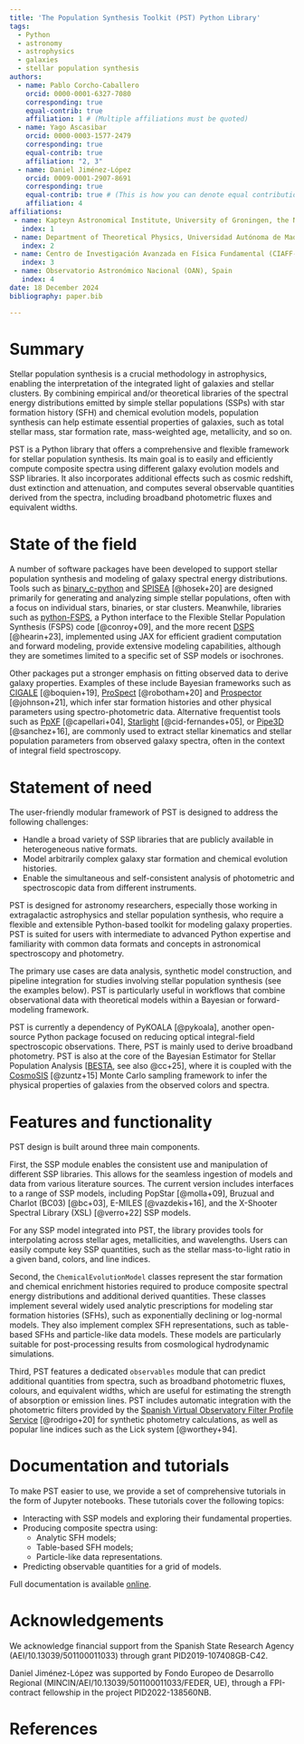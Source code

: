 ```yaml
---
title: 'The Population Synthesis Toolkit (PST) Python Library'
tags:
  - Python
  - astronomy
  - astrophysics
  - galaxies
  - stellar population synthesis
authors:
  - name: Pablo Corcho-Caballero 
    orcid: 0000-0001-6327-7080
    corresponding: true
    equal-contrib: true
    affiliation: 1 # (Multiple affiliations must be quoted)
  - name: Yago Ascasibar 
    orcid: 0000-0003-1577-2479
    corresponding: true
    equal-contrib: true
    affiliation: "2, 3"
  - name: Daniel Jiménez-López
    orcid: 0009-0001-2907-8691
    corresponding: true
    equal-contrib: true # (This is how you can denote equal contributions between multiple authors)
    affiliation: 4 
affiliations:
 - name: Kapteyn Astronomical Institute, University of Groningen, the Netherlands
   index: 1
 - name: Department of Theoretical Physics, Universidad Autónoma de Madrid (UAM), Spain
   index: 2
 - name: Centro de Investigación Avanzada en Física Fundamental (CIAFF-UAM), Spain
   index: 3
 - name: Observatorio Astronómico Nacional (OAN), Spain
   index: 4
date: 18 December 2024
bibliography: paper.bib

---
```


# Summary

Stellar population synthesis is a crucial methodology in astrophysics, enabling the interpretation of the integrated light of galaxies and stellar clusters. By combining empirical and/or theoretical libraries of the spectral energy distributions emitted by simple stellar populations (SSPs) with star formation history (SFH) and chemical evolution models, population synthesis can help estimate essential properties of galaxies, such as total stellar mass, star formation rate, mass-weighted age, metallicity, and so on.

PST is a Python library that offers a comprehensive and flexible framework for stellar population synthesis. Its main goal is to easily and efficiently compute composite spectra using different galaxy evolution models and SSP libraries. It also incorporates additional effects such as cosmic redshift, dust extinction and attenuation, and computes several observable quantities derived from the spectra, including broadband photometric fluxes and equivalent widths.

# State of the field

A number of software packages have been developed to support stellar population synthesis and modeling of galaxy spectral energy distributions. Tools such as [binary_c-python](https://gitlab.surrey.ac.uk/ri0005/binary_c-python) and [SPISEA](https://github.com/astropy/SPISEA) [@hosek+20] are designed primarily for generating and analyzing simple stellar populations, often with a focus on individual stars, binaries, or star clusters. Meanwhile, libraries such as [python-FSPS](https://github.com/dfm/python-fsps), a Python interface to the Flexible Stellar Population Synthesis (FSPS) code [@conroy+09], and the more recent [DSPS](https://github.com/ArgonneCPAC/dsps) [@hearin+23], implemented using JAX for efficient gradient computation and forward modeling, provide extensive modeling capabilities, although they are sometimes limited to a specific set of SSP models or isochrones.

Other packages put a stronger emphasis on fitting observed data to derive galaxy properties. Examples of these include  Bayesian frameworks such as [CIGALE](https://cigale.lam.fr/) [@boquien+19], [ProSpect](https://github.com/asgr/ProSpect) [@robotham+20] and [Prospector](https://prospect.readthedocs.io/en/v1.0.0/) [@johnson+21], which infer star formation histories and other physical parameters using spectro-photometric data. Alternative frequentist tools such as [PpXF](https://pypi.org/project/ppxf/) [@capellari+04], [Starlight](http://www.starlight.ufsc.br/) [@cid-fernandes+05], or [Pipe3D](https://gitlab.com/pipe3d/pyPipe3D) [@sanchez+16], are commonly used to extract stellar kinematics and stellar population parameters from observed galaxy spectra, often in the context of integral field spectroscopy.

# Statement of need

The user-friendly modular framework of PST is designed to address the following challenges:

- Handle a broad variety of SSP libraries that are publicly available in heterogeneous native formats.
- Model arbitrarily complex galaxy star formation and chemical evolution histories.
- Enable the simultaneous and self-consistent analysis of photometric and spectroscopic data from different instruments.

PST is designed for astronomy researchers, especially those working in extragalactic astrophysics and stellar population synthesis, who require a flexible and extensible Python-based toolkit for modeling galaxy properties. PST is suited for users with intermediate to advanced Python expertise and familiarity with common data formats and concepts in astronomical spectroscopy and photometry.

The primary use cases are data analysis, synthetic model construction, and pipeline integration for studies involving stellar population synthesis (see the examples below). PST is particularly useful in workflows that combine observational data with theoretical models within a Bayesian or forward-modeling framework.

PST is currently a dependency of PyKOALA [@pykoala], another  open-source Python package focused on reducing optical integral-field spectroscopic observations. There, PST is mainly used to derive broadband photometry.
PST is also at the core of the Bayesian Estimator for Stellar Population Analysis [[BESTA](https://https://besta.readthedocs.io/), see also @cc+25], where it is coupled with the [CosmoSIS](https://cosmosis.readthedocs.io/en/latest/) [@zuntz+15] Monte Carlo sampling framework to infer the physical properties of galaxies from the observed colors and spectra.

# Features and functionality

PST design is built around three main components.

First, the SSP module enables the consistent use and manipulation of different SSP libraries. This allows for the seamless ingestion of models and data from various literature sources.
The current version includes interfaces to a range of SSP models, including PopStar [@molla+09], Bruzual and Charlot (BC03) [@bc+03], E-MILES [@vazdekis+16], and the X-Shooter Spectral Library (XSL) [@verro+22] SSP models.

For any SSP model integrated into PST, the library provides tools for interpolating across stellar ages, metallicities, and wavelengths. Users can easily compute key SSP quantities, such as the stellar mass-to-light ratio in a given band, colors, and line indices.

Second, the `ChemicalEvolutionModel` classes represent the star formation and chemical enrichment histories required to produce composite spectral energy distributions and additional derived quantities. These classes implement several widely used analytic prescriptions for modeling star formation histories (SFHs), such as exponentially declining or log-normal models. They also implement complex SFH representations, such as table-based SFHs and particle-like data models. These models are particularly suitable for post-processing results from cosmological hydrodynamic simulations.

Third, PST features a dedicated `observables` module that can predict additional quantities from spectra, such as broadband photometric fluxes, colours, and equivalent widths, which are useful for estimating the strength of absorption or emission lines. PST includes automatic integration with the photometric filters provided by the [Spanish Virtual Observatory Filter Profile Service](http://svo2.cab.inta-csic.es/theory/fps/) [@rodrigo+20] for synthetic photometry calculations, as well as popular line indices such as the Lick system [@worthey+94].

# Documentation and tutorials

To make PST easier to use, we provide a set of comprehensive tutorials in the form of Jupyter notebooks. These tutorials cover the following topics:

- Interacting with SSP models and exploring their fundamental properties.
- Producing composite spectra using:
  - Analytic SFH models;
  - Table-based SFH models;
  - Particle-like data representations.
- Predicting observable quantities for a grid of models.

Full documentation is available [online](https://population-synthesis-toolkit.readthedocs.io/en/latest/).

# Acknowledgements

We acknowledge financial support from the Spanish State Research Agency (AEI/10.13039/501100011033) through grant PID2019-107408GB-C42.

Daniel Jiménez-López was supported by Fondo Europeo de Desarrollo Regional (MINCIN/AEI/10.13039/501100011033/FEDER, UE), through a FPI-contract fellowship in the project PID2022-138560NB.

# References
